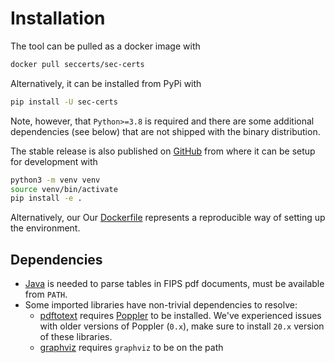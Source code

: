 # Installation

The tool can be pulled as a docker image with

```bash
docker pull seccerts/sec-certs
```

Alternatively, it can be installed from PyPi with

```bash
pip install -U sec-certs
```

Note, however, that `Python>=3.8` is required and there are some additional dependencies (see below) that are not shipped with the binary distribution.

The stable release is also published on [GitHub](https://github.com/crocs-muni/sec-certs/releases) from where it can be setup for development with

```bash
python3 -m venv venv
source venv/bin/activate
pip install -e .
```

Alternatively, our Our [Dockerfile](https://github.com/crocs-muni/sec-certs/blob/main/docker/Dockerfile) represents a reproducible way of setting up the environment.

## Dependencies

- [Java](https://www.java.com/en) is needed to parse tables in FIPS pdf documents, must be available from `PATH`.
- Some imported libraries have non-trivial dependencies to resolve:
    - [pdftotext](https://github.com/jalan/pdftotext) requires [Poppler](https://poppler.freedesktop.org/) to be installed. We've experienced issues with older versions of Poppler (`0.x`), make sure to install `20.x` version of these libraries.
    - [graphviz](https://pypi.org/project/graphviz/) requires `graphviz` to be on the path